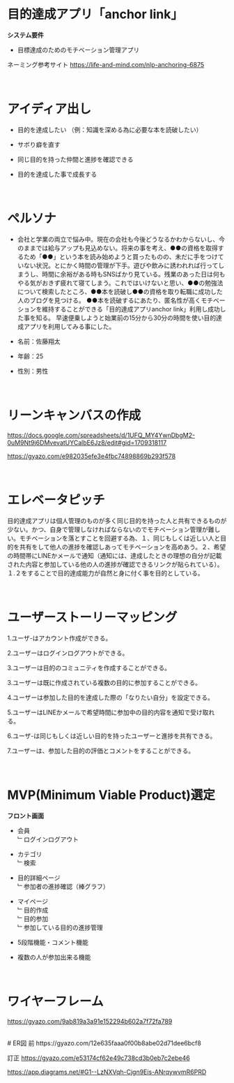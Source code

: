 
# 目的達成アプリ「anchor link」

**システム要件**
* 目標達成のためのモチベーション管理アプリ

ネーミング参考サイト
https://life-and-mind.com/nlp-anchoring-6875

<br>

# アイディア出し

* 目的を達成したい
（例：知識を深める為に必要な本を読破したい）

* サボり癖を直す

* 同じ目的を持った仲間と進捗を確認できる

* 目的を達成した事で成長する

<br>

# ペルソナ

* 会社と学業の両立で悩み中。現在の会社も今後どうなるかわからないし、今のままでは給与アップも見込めない。将来の事を考え、●●の資格を取得するため「●●」という本を読み始めようと買ったものの、未だに手をつけていない状況。とにかく時間の管理が下手。遊びや飲みに誘われれば行ってしまうし、時間に余裕がある時もSNSばかり見ている。残業のあった日は何もやる気がおきず疲れて寝てしまう。これではいけないと思い、●●の勉強法について検索したところ、●●本を読破し●●の資格を取り転職に成功した人のブログを見つける。
●●本を読破するにあたり、匿名性が高くモチベーションを維持することができる「目的達成アプリanchor link」利用し成功した事を知る。
早速便乗しようと始業前の15分から30分の時間を使い目的達成アプリを利用してみる事にした。

* 名前：佐藤翔太
* 年齢：25
* 性別：男性

<br>

# リーンキャンバスの作成
https://docs.google.com/spreadsheets/d/1UFQ_MY4YwnDbgM2-0uM9Nt9j6DMvevatUYCalbE6Jz8/edit#gid=1709318117

https://gyazo.com/e982035efe3e4fbc74898869b293f578

<br>

# エレベータピッチ　
目的達成アプリは個人管理のものが多く同じ目的を持った人と共有できるものが少ない。かつ、自身で管理しなければならないのでモチベーション管理が難しい。モチベーションを落とすことを回避する為、１、同じもしくは近しい人と目的を共有をして他人の進捗を確認しあってモチベーションを高めあう。２、希望の時間帯にLINEかメールで通知（通知には、達成したときの理想の自分が記載された内容と参加している他の人の進捗が確認できるリンクが貼られている）。１.２をすることで目的達成能力が自然と身に付く事を目的としている。

<br>

# ユーザーストーリーマッピング

1.ユーザ-はアカウント作成ができる。

2.ユーザーはログインログアウトができる。

3.ユーザーは目的のコミュニティを作成することができる。

3.ユーザーは既に作成されている複数の目的に参加することができる。

4.ユーザーは参加した目的を達成した際の「なりたい自分」を設定できる。

5.ユーザーはLINEかメールで希望時間に参加中の目的内容を通知で受け取れる。

6.ユーザ-は同じもしくは近しい目的を持ったユーザーと進捗を共有できる。

7.ユーザーは、参加した目的の評価とコメントをすることができる。


<br>

# MVP(Minimum Viable Product)選定

**フロント画面**
* 会員<br>
﹂ログインログアウト
* カテゴリ<br>
﹂検索
* 目的詳細ページ<br>
﹂参加者の進捗確認（棒グラフ）<br> 
* マイページ<br> 
﹂目的作成<br> 
﹂目的参加<br> 
﹂参加している目的の進捗管理<br>  
* 5段階機能・コメント機能

* 複数の人が参加出来る機能

<br>

# ワイヤーフレーム
https://gyazo.com/9ab819a3a91e152294b602a7f72fa789

<br>
# ER図
前
https://gyazo.com/12e635faaa0f00b8abe02d71dee6bcf8

訂正
https://gyazo.com/e53174cf62e49c738cd3b0eb7c2ebe46

https://app.diagrams.net/#G1--LzNXVqh-Cjgn9Eis-ANrqywvmR6PRD



